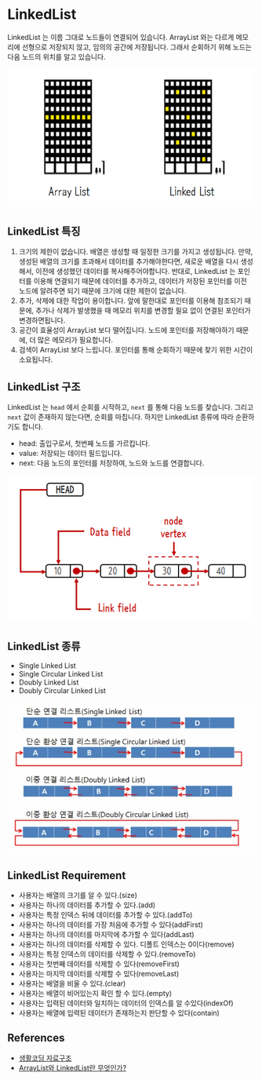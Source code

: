 # LinkedList

LinkedList 는 이름 그대로 노드들이 연결되어 있습니다. ArrayList 와는 다르게 메모리에 선형으로 저장되지 않고, 임의의 공간에 저장됩니다. 그래서 순회하기 위해 노드는 다음 노드의 위치를 알고 있습니다.

![메모리 구조](./imgs/list_and_linked_list_memory.png)

## LinkedList 특징

1. 크기의 제한이 없습니다. 배열은 생성할 때 일정한 크기를 가지고 생성됩니다. 만약, 생성된 배열의 크기를 초과해서 데이터를 추가해야한다면, 새로운 배열을 다시 생성해서, 이전에 생성했던 데이터를 복사해주어야합니다. 반대로, LinkedList 는 포인터를 이용해 연결되기 때문에 데이터를 추가하고, 데이터가 저장된 포인터를 이전 노드에 알려주면 되기 때문에 크기에 대한 제한이 없습니다.
2. 추가, 삭제에 대한 작업이 용이합니다. 앞에 말한대로 포인터를 이용해 참조되기 때문에, 추가나 삭제가 발생했을 때 메모리 위치를 변경할 필요 없이 연결된 포인터가 변경하면됩니다.
3. 공간이 효율성이 ArrayList 보다 떨어집니다. 노드에 포인터를 저장해야하기 때문에, 더 많은 메모리가 필요합니다.
4. 검색이 ArrayList 보다 느립니다. 포인터를 통해 순회하기 때문에 찾기 위한 시간이 소요됩니다.

## LinkedList 구조

LinkedList 는 `head` 에서 순회를 시작하고, `next` 를 통해 다음 노드를 찾습니다. 그리고 `next` 값이 존재하지 않는다면, 순회를 마칩니다. 하지만 LinkedList 종류에 따라 순환하기도 합니다.

- head: 출입구로서, 첫번째 노드를 가르킵니다.
- value: 저장되는 데이터 필드입니다.
- next: 다음 노드의 포인터를 저장하여, 노드와 노드를 연결합니다.

![LinkedList 구조](./imgs/linked_list_structure.png)

## LinkedList 종류

- Single Linked List
- Single Circular Linked List
- Doubly Linked List
- Doubly Circular Linked List

![LinkedList 종류](./imgs/type_of_linked_list.jpeg)

## LinkedList Requirement

- 사용자는 배열의 크기를 알 수 있다.(size)
- 사용자는 하나의 데이터를 추가할 수 있다.(add)
- 사용자는 특정 인덱스 뒤에 데이터를 추가할 수 있다.(addTo)
- 사용자는 하나의 데이터를 가장 처음에 추가할 수 있다(addFirst)
- 사용자는 하나의 데이터를 마지막에 추가할 수 있다(addLast)
- 사용자는 하나의 데이터를 삭제할 수 있다. 디폴트 인덱스는 0이다(remove)
- 사용자는 특정 인덱스의 데이터를 삭제할 수 있다.(removeTo)
- 사용자는 첫번째 데이터를 삭제할 수 있다(removeFirst)
- 사용자는 마지막 데이터를 삭제할 수 있다(removeLast)
- 사용자는 배열을 비울 수 있다.(clear)
- 사용자는 배열이 비어있는지 확인 할 수 있다.(empty)
- 사용자는 입력된 데이터와 일치하는 데이터의 인덱스를 알 수있다(indexOf)
- 사용자는 배열에 입력된 데이터가 존재하는지 판단할 수 있다(contain)

## References

- [생활코딩 자료구조](https://opentutorials.org/module/1335/8821)
- [ArrayList와 LinkedList란 무엇인가?](https://coding-factory.tistory.com/228)

